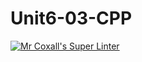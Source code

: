 # Unit6-03-CPP
[![Mr Coxall's Super Linter](https://github.com/ICS3U-Programming-TamerZ/Unit6-03-CPP/workflows/Mr%20Coxall's%20Super%20Linter/badge.svg)](https://github.com/ICS3U-Programming-TamerZ/Unit6-03-CPP/actions/)
